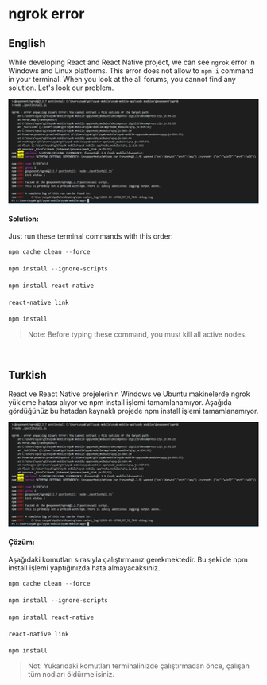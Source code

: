 # ngrok error

## English
While developing React and React Native project, we can see `ngrok` error in Windows and Linux platforms. This error does not allow to `npm i` command in your terminal. When you look at the all forums, you cannot find any solution. Let's look our problem.

![ngrok-error](/assets/images/ngrok-error.png)

#### Solution:
Just run these terminal commands with this order:

```powershell
npm cache clean --force 

npm install --ignore-scripts 

npm install react-native 

react-native link

npm install
```

> Note: Before typing these command, you must kill all active nodes.

<br>

## Turkish
React ve React Native projelerinin Windows ve Ubuntu makinelerde ngrok yükleme hatası alıyor ve npm install işlemi tamamlanamıyor. Aşağıda gördüğünüz bu hatadan kaynaklı projede npm install işlemi tamamlanamıyor.

![ngrok-error](/assets/images/ngrok-error.png)

#### Çözüm:

Aşağıdaki komutları sırasıyla çalıştırmanız gerekmektedir. Bu şekilde npm install işlemi yaptığınızda hata almayacaksınız.

```powershell
npm cache clean --force 

npm install --ignore-scripts 

npm install react-native 

react-native link

npm install
```

> Not: Yukarıdaki komutları terminalinizde çalıştırmadan önce, çalışan tüm nodları öldürmelisiniz.